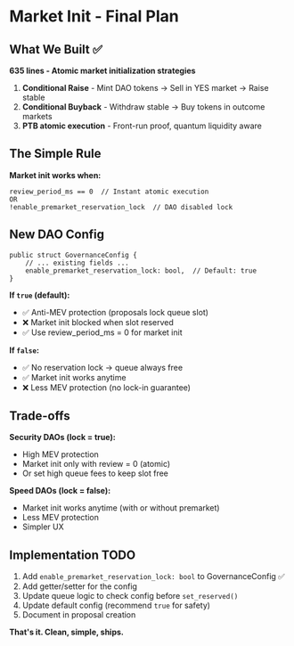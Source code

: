 # Market Init - Final Plan

## What We Built ✅

**635 lines - Atomic market initialization strategies**

1. **Conditional Raise** - Mint DAO tokens → Sell in YES market → Raise stable
2. **Conditional Buyback** - Withdraw stable → Buy tokens in outcome markets
3. **PTB atomic execution** - Front-run proof, quantum liquidity aware

## The Simple Rule

**Market init works when:**
```move
review_period_ms == 0  // Instant atomic execution
OR
!enable_premarket_reservation_lock  // DAO disabled lock
```

## New DAO Config

```move
public struct GovernanceConfig {
    // ... existing fields ...
    enable_premarket_reservation_lock: bool,  // Default: true
}
```

**If `true` (default):**
- ✅ Anti-MEV protection (proposals lock queue slot)
- ❌ Market init blocked when slot reserved
- ✅ Use review_period_ms = 0 for market init

**If `false`:**
- ✅ No reservation lock → queue always free
- ✅ Market init works anytime
- ❌ Less MEV protection (no lock-in guarantee)

## Trade-offs

**Security DAOs (lock = true):**
- High MEV protection
- Market init only with review = 0 (atomic)
- Or set high queue fees to keep slot free

**Speed DAOs (lock = false):**
- Market init works anytime (with or without premarket)
- Less MEV protection
- Simpler UX

## Implementation TODO

1. Add `enable_premarket_reservation_lock: bool` to GovernanceConfig ✅
2. Add getter/setter for the config
3. Update queue logic to check config before `set_reserved()`
4. Update default config (recommend `true` for safety)
5. Document in proposal creation

**That's it. Clean, simple, ships.**
